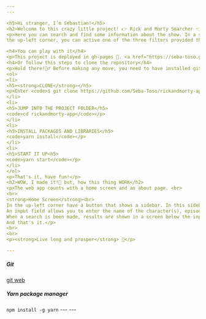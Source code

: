 ```yaml
---
---

<h5>Hi stranger, I’m Sebastian!</h5>
<h2>Welcome to this crazy little project! 👉 Rick and Morty Searcher 👈</h2>
<p>Here you can search and find some information about the show. In a sidebar displayed by clicking or pressing a button in
the up-left corner, you can active one of the three filters provided that will let you search by characters, locations or episodes. All information can be obtained by entering the name in the input field according to the active filter.</p>

<h4>You can play with it</h4>
<p>This project is deployed in gh-pages 🙌. <a href="https://seba-toso.github.io/rickandmorty-app/" title="https://seba-toso.github.io/rickandmorty-app/">Here</a></p>
<h4>Or follow this steps to clone the repository</h4>
<p>Hold there!👮‍♂️ Before making any move, you need to have installed git and yarn package manager in your PC.<em>(Have the links at the end)</em>
<ol>
<li>
<h5><strong>CLONE</strong></h5>
<p>Enter <code>$ git clone https://github.com/Seba-Toso/rickandmorty-app.git</code> in your <code>command shell </code>and then press ENTER.</p>
</li>
<li>
<h5>JUMP INTO THE PROJECT FOLDER</h5>
<code>cd rickandmorty-app</code></p>
</li>
<li>
<h5>INSTALL PACKAGES AND LIBRARIES</h5>
<code>yarn install</code></p>
</li>
<li>
<h5>START IT UP<h5>
<code>yarn start</code></p>
</li>
</ol>
<p>That's it, have fun!</p>
<h2>WOW, I made it!🤯 but, how this thing WORK</h2>
<p>The web app counts with a home screen and an about page. <br>
<br>
<strong>Home Screen</strong><br>
In the up-left corner have a button that shows a sidebar. In this sidebar you can choose a filter for your searches and go to the about page.<br>
An input field allows you to enter the name of the character(s), episode(s) or dimension(s) that you want to find. Next to this field, have a start search button and a clear all button that will put all like new.<br>
When a search is been made, results are shown in a screen below the input field and they are diplayed in cards. Those Cards are clickables and will show you more detail information!.<br>
And that's it.</p>
<br>
<br>
<p><strong>Live long and prosper</strong> 🖖</p>

---
```

<h5>Git</h5>
<a href="https://git-scm.com/downloads" title="https://git-scm.com/downloads">git web</a> 
<h5>Yarn package manager</h5>
<code>npm install -g yarn</code>
---
---
